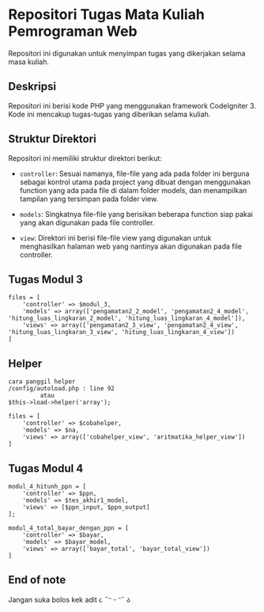 # Repositori Tugas Mata Kuliah Pemrograman Web

Repositori ini digunakan untuk menyimpan tugas yang dikerjakan selama masa kuliah. 

## Deskripsi

Repositori ini berisi kode PHP yang menggunakan framework CodeIgniter 3. Kode ini mencakup tugas-tugas yang diberikan selama kuliah.

## Struktur Direktori

Repositori ini memiliki struktur direktori berikut:

- `controller`: Sesuai namanya, file-file yang ada pada folder ini berguna sebagai kontrol utama pada project yang dibuat dengan menggunakan function yang ada pada file di dalam folder models, dan menampilkan tampilan yang tersimpan pada folder view.

- `models`: Singkatnya file-file yang berisikan beberapa function siap pakai yang akan digunakan pada file controller.

- `view`: Direktori ini berisi file-file view yang digunakan untuk menghasilkan halaman web yang nantinya akan digunakan pada file controller.

## Tugas Modul 3
```
files = [
    'controller' => $modul_3,
    'models' => array(['pengamatan2_2_model', 'pengamatan2_4_model', 'hitung_luas_lingkaran_2_model', 'hitung_luas_lingkaran_4_model']),
    'views' => array(['pengamatan2_3_view', 'pengamatan2_4_view', 'hitung_luas_lingkaran_3_view', 'hitung_luas_lingkaran_4_view'])
]
```
## Helper
```
cara panggil helper
/config/autoload.php : line 92
         atau
$this->load->helper('array');

files = [
    'controller' => $cobahelper,
    'models' => $na,
    'views' => array(['cobahelper_view', 'aritmatika_helper_view'])
]
```
## Tugas Modul 4
```
modul_4_hitunh_ppn = [
    'controller' => $ppn,
    'models' => $tes_akhir1_model,
    'views' => [$ppn_input, $ppn_output]
];

modul_4_total_bayar_dengan_ppn = [
    'controller' => $bayar,
    'models' => $bayar_model,
    'views' => array(['bayar_total', 'bayar_total_view'])
]

```


## End of note

Jangan suka bolos kek adit
૮ ˶ᵔ ᵕ ᵔ˶ ა
